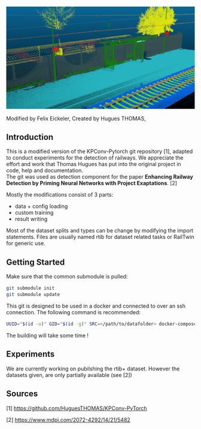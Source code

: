 

![Intro figure](doc/2022-09-22_16_20_synth.png)

Modified by Felix Eickeler, Created by Hugues THOMAS, 

## Introduction

This is a modified version of the KPConv-Pytorch git repository [1], adapted to conduct experiments for the detection of railways.
We appreciate the effort and work that Thomas Hugues has put into the original project in code, help and documentation.<br/>
The git was used as detection component for the paper **Enhancing Railway Detection by Priming Neural Networks with Project Exaptations**. [2]


Mostly the modifications consist of 3 parts: 
- data + config loading
- custom training
- result writing

Most of the dataset splits and types can be change by modifying the import statements. 
Files are usually named rtib for dataset related tasks or RailTwin for generic use.

## Getting Started
Make sure that the common submodule is pulled:
```bash
git submodule init
git submodule update
```

This git is designed to be used in a docker and connected to over an ssh connection. The following command is recommended:
```bash
UUID="$(id -u)" GID="$(id -g)" SRC=</path/to/datafolder> docker-compose up kpconv -d
```
The building will take some time !

## Experiments

We are currently working on pubilshing the rtib+ dataset.
However the datasets given, are only partially available (see [2])

## Sources
[1] https://github.com/HuguesTHOMAS/KPConv-PyTorch

[2] https://www.mdpi.com/2072-4292/14/21/5482

